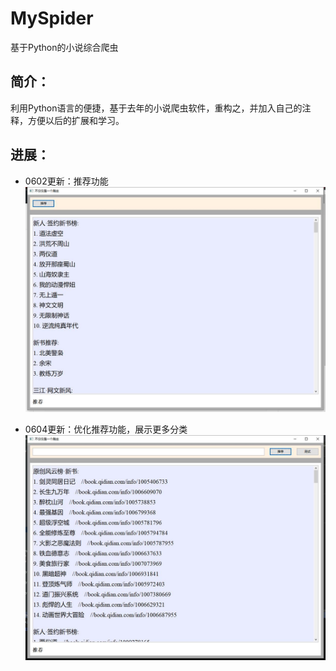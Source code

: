 # MySpider
基于Python的小说综合爬虫
## 简介：
利用Python语言的便捷，基于去年的小说爬虫软件，重构之，并加入自己的注释，方便以后的扩展和学习。
## 进展：
* 0602更新：推荐功能
![0602版本](https://github.com/cbhust8025/MySpider/blob/master/spider0602.jpg)

* 0604更新：优化推荐功能，展示更多分类
![0602版本](https://github.com/cbhust8025/MySpider/blob/master/spider0604.jpg)
